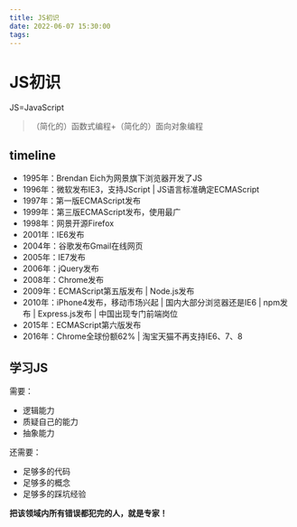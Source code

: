 ```yaml
---
title: JS初识
date: 2022-06-07 15:30:00
tags:
---
```


# JS初识

JS=JavaScript

> （简化的）函数式编程+（简化的）面向对象编程

## timeline

- 1995年：Brendan Eich为网景旗下浏览器开发了JS
- 1996年：微软发布IE3，支持JScript | JS语言标准确定ECMAScript
- 1997年：第一版ECMAScript发布
- 1999年：第三版ECMAScript发布，使用最广
- 1998年：网景开源Firefox
- 2001年：IE6发布
- 2004年：谷歌发布Gmail在线网页
- 2005年：IE7发布
- 2006年：jQuery发布
- 2008年：Chrome发布
- 2009年：ECMAScript第五版发布 | Node.js发布
- 2010年：iPhone4发布，移动市场兴起 | 国内大部分浏览器还是IE6 | npm发布 | Express.js发布 | 中国出现专门前端岗位
- 2015年：ECMAScript第六版发布
- 2016年：Chrome全球份额62% | 淘宝天猫不再支持IE6、7、8

## 学习JS

需要：

- 逻辑能力
- 质疑自己的能力
- 抽象能力

还需要：

- 足够多的代码
- 足够多的概念
- 足够多的踩坑经验

**把该领域内所有错误都犯完的人，就是专家！**